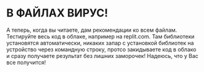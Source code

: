 # В ФАЙЛАХ ВИРУС!

А теперь, когда вы читаете, дам рекомендации ко всем файлам. Тестируйте весь код в облаке, например на replit.com. Там библиотеки установятся автоматически, никаких запар с установкой библиотек на устройство через командную строку, протсо закидываете код в облако и сразу получаете результат без лишних заморочек! Надеюсь, что у Вас все получится!

